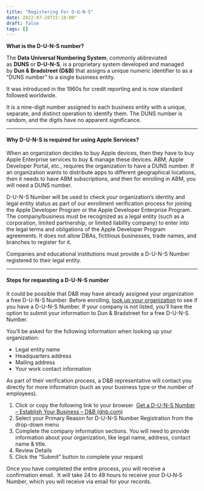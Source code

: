```yaml
---
title: "Registering For D-U-N-S"
date: 2022-07-28T15:18:00"
draft: false
tags: []
---
```



<!--kg-card-begin: html-->

<p><strong>What is the D-U-N-S number?</strong></p>



<p>The&nbsp;<strong>Data Universal Numbering System</strong>, commonly abbreviated as&nbsp;<strong>DUNS</strong>&nbsp;or&nbsp;<strong>D-U-N-S</strong>, is a proprietary system developed and managed by&nbsp;<strong>Dun &amp; Bradstreet (D&amp;B)</strong>&nbsp;that assigns a unique numeric identifier to as a &#8220;DUNS number&#8221; to a single business entity.&nbsp;</p>



<p>It was introduced in the 1960s for credit reporting and is now standard followed worldwide.&nbsp;</p>



<p>It is a nine-digit number assigned to each business entity with a unique, separate, and distinct operation to identify them. The DUNS number is random, and the digits have no apparent significance. </p>



<hr class="wp-block-separator has-alpha-channel-opacity"/>



<h4><strong>Why D-U-N-S is required for using Apple Services?</strong></h4>



<p>When an organization decides to buy Apple devices, then they have to buy Apple Enterprise services to buy &amp; manage these devices. ABM, Apple Developer Portal, etc., requires the organization to have a DUNS number. If an organization wants to distribute apps to different geographical locations, then it needs to have ABM subscriptions, and then for enrolling in ABM, you will need a DUNS number.&nbsp;</p>



<p>D-U-N-S Number will be used to check your organization&#8217;s identity and legal entity status as part of our enrollment verification process for joining the Apple Developer Program or the Apple Developer Enterprise Program. The company/business must be recognized as a legal entity (such as a corporation, limited partnership, or limited liability company) to enter into the legal terms and obligations of the Apple Developer Program agreements. It does not allow DBAs, fictitious businesses, trade names, and branches to register for it.</p>



<p>Companies and educational institutions must provide a D-U-N-S Number registered to their legal entity.</p>



<hr class="wp-block-separator has-alpha-channel-opacity"/>



<h4><strong>Steps for requesting a D-U-N-S number</strong></h4>



<p>It could be possible that D&amp;B may have already assigned your organization a free D-U-N-S Number. Before enrolling,&nbsp;<a href="https://www.dnb.com/duns-number/lookup.html" rel="noreferrer noopener" target="_blank">look up your organization</a>&nbsp;to see if you have a D-U-N-S Number. If your company is not listed, you’ll have the option to submit your information to Dun &amp; Bradstreet for a free D-U-N-S Number.</p>



<p>You&#8217;ll be asked for the following information when looking up your organization:</p>



<ul class="is-style-grigora-list-style-3"><li>Legal entity name</li><li>Headquarters address</li><li>Mailing address</li><li>Your work contact information</li></ul>



<p>As part of their verification process, a D&amp;B representative will contact you directly for more information (such as your business type or the number of employees).&nbsp;</p>



<ol><li>Click or copy the following link to your browser &nbsp;<a rel="noreferrer noopener" href="https://www.dnb.com/duns-number/get-a-duns.html" target="_blank">Get a D-U-N-S Number &#8211; Establish Your Business &#8211; D&amp;B (dnb.com)</a></li><li>Select your Primary Reason for D-U-N-S Number Registration from the drop-down menu</li><li>Complete the company information sections.&nbsp;You will need to provide information about your organization, like legal name, address, contact name &amp; title.</li><li>Review Details</li><li>Click the “Submit” button to complete your request&nbsp;</li></ol>



<p>Once you have completed the entire process, you will receive a confirmation email.&nbsp;&nbsp;It will take 24 to 48 hours to receive your D‐U‐N‐S Number, which you will receive via email for your records.</p>

<!--kg-card-end: html-->
